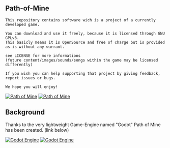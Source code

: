 ## Path-of-Mine
```
This repository contains software wich is a project of a currently developed game.
	
You can download and use it freely, because it is licensed through GNU GPLv3.
This basicly means it is OpenSource and free of charge but is provided as-is without any warrant.

see LICENSE for more informations
(future content/images/sounds/songs within the game may be licensed differently)

If you wish you can help supporting that project by giving feedback, report issues or bugs.

We hope you will enjoy!
```
[![Path of Mine](https://img.shields.io/badge/PathOfMine-screens-blue.svg?style=plastic)](https://www.dropbox.com/sh/rvro5c28kmyz8eq/AAA-0GF4GTXsnscPkOSWjWN1a)
[![Path of Mine](https://img.shields.io/badge/PathOfMine-FAQ/wiki-blue.svg?style=plastic)](https://github.com/ThinkOutsideTheCubicle/Path-of-Mine/wiki/Frequently-Asked-Questions-(FAQ))

## Background
Thanks to the very lightweight Game-Engine named "Godot" Path of Mine has been created. (link below)

[![Godot Engine](https://img.shields.io/badge/GodotEngine-GithHub-blue.svg?style=plastic)](https://github.com/godotengine)
[![Godot Engine](https://img.shields.io/badge/GodotEngine-website-blue.svg?style=plastic)](http://www.godotengine.org/)
